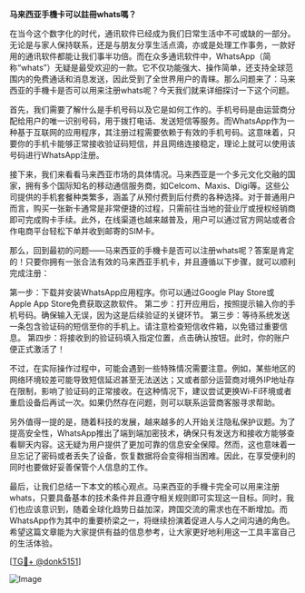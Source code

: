 **马来西亚手機卡可以註冊whats嗎？**

在当今这个数字化的时代，通讯软件已经成为我们日常生活中不可或缺的一部分。无论是与家人保持联系，还是与朋友分享生活点滴，亦或是处理工作事务，一款好用的通讯软件都能让我们事半功倍。而在众多通讯软件中，WhatsApp（简称“whats”）无疑是最受欢迎的一款。它不仅功能强大、操作简单，还支持全球范围内的免费通话和消息发送，因此受到了全世界用户的青睐。那么问题来了：马来西亚的手機卡是否可以用来注册whats呢？今天我们就来详细探讨一下这个问题。

首先，我们需要了解什么是手机号码以及它是如何工作的。手机号码是由运营商分配给用户的唯一识别号码，用于拨打电话、发送短信等服务。而WhatsApp作为一种基于互联网的应用程序，其注册过程需要依赖于有效的手机号码。这意味着，只要你的手机卡能够正常接收验证码短信，并且网络连接稳定，理论上就可以使用该号码进行WhatsApp注册。

接下来，我们来看看马来西亚市场的具体情况。马来西亚是一个多元文化交融的国家，拥有多个国际知名的移动通信服务商，如Celcom、Maxis、Digi等。这些公司提供的手机套餐种类繁多，涵盖了从预付费到后付费的各种选择。对于普通用户而言，购买一张新卡通常是非常便捷的过程，只需前往当地的营业厅或授权经销商即可完成购卡手续。此外，在线渠道也越来越普及，用户可以通过官方网站或者合作电商平台轻松下单并收到邮寄的SIM卡。

那么，回到最初的问题——马来西亚的手機卡是否可以注册whats呢？答案是肯定的！只要你拥有一张合法有效的马来西亚手机卡，并且遵循以下步骤，就可以顺利完成注册：

第一步：下载并安装WhatsApp应用程序。你可以通过Google Play Store或Apple App Store免费获取这款软件。
第二步：打开应用后，按照提示输入你的手机号码。确保输入无误，因为这是后续验证的关键环节。
第三步：等待系统发送一条包含验证码的短信至你的手机上。请注意检查短信收件箱，以免错过重要信息。
第四步：将接收到的验证码填入指定位置，点击确认按钮。此时，你的账户便正式激活了！

不过，在实际操作过程中，可能会遇到一些特殊情况需要注意。例如，某些地区的网络环境较差可能导致短信延迟甚至无法送达；又或者部分运营商对境外IP地址存在限制，影响了验证码的正常接收。在这种情况下，建议尝试更换Wi-Fi环境或者重启设备后再试一次。如果仍然存在问题，则可以联系运营商客服寻求帮助。

另外值得一提的是，随着科技的发展，越来越多的人开始关注隐私保护议题。为了提高安全性，WhatsApp推出了端到端加密技术，确保只有发送方和接收方能够查看聊天内容。这无疑为用户提供了更加可靠的信息安全保障。然而，这也意味着一旦忘记了密码或者丢失了设备，恢复数据将会变得相当困难。因此，在享受便利的同时也要做好妥善保管个人信息的工作。

最后，让我们总结一下本文的核心观点。马来西亚的手機卡完全可以用来注册whats，只要具备基本的技术条件并且遵守相关规则即可实现这一目标。同时，我们也应该意识到，随着全球化趋势日益加深，跨国交流的需求也在不断增加。而WhatsApp作为其中的重要桥梁之一，将继续扮演着促进人与人之间沟通的角色。希望这篇文章能为大家提供有益的信息参考，让大家更好地利用这一工具丰富自己的生活体验。

[[TG💪+ @donk5151](https://t.me/s/donk5151)]

![Image](https://i.postimg.cc/rwNCRYN7/Snipaste-2025-04-30-17-27-05.png)